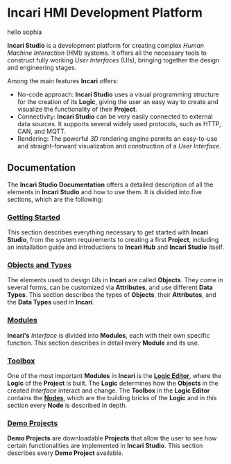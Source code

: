 # Incari HMI Development Platform


hello sophia


**Incari Studio** is a development platform for creating complex *Human Machine Interaction* (HMI) systems. It offers all the necessary tools to construct fully working *User Interfaces* (UIs), bringing together the design and engineering stages.

Among the main features **Incari** offers:

* No-code approach: **Incari Studio** uses a visual programming structure for the creation of its **Logic**, giving the user an easy way to create and visualize the functionality of their **Project**.
* Connectivity: **Incari Studio** can be very easily connected to external data sources. It supports several widely used protocols, such as HTTP, CAN, and MQTT.
* Rendering: The powerful *3D* rendering engine permits an easy-to-use and straight-forward visualization and construction of a *User Interface*.

## Documentation

The **Incari Studio** **Documentation** offers a detailed description of all the elements in **Incari Studio** and how to use them. It is divided into five sections, which are the following:

### [Getting Started](getting-started/overview.md)

This section describes everything necessary to get started with **Incari Studio**, from the system requirements to creating a first **Project**, including an installation guide and introductions to **Incari Hub** and **Incari Studio** itself.

### [Objects and Types](objects-and-types/overview.md)

The elements used to design *UIs* in **Incari** are called **Objects**. They come in several forms, can be customized via **Attributes**, and use different **Data Types**. This section describes the types of **Objects**, their **Attributes**, and the **Data Types** used in **Incari**. 

### [Modules](modules/overview.md)

**Incari's** *Interface* is divided into **Modules**, each with their own specific function. This section describes in detail every **Module** and its use. 

### [Toolbox](toolbox/overview.md)

One of the most important **Modules** in **Incari** is the [**Logic Editor**](modules/logic-editor.md), where the **Logic** of the **Project** is built. The **Logic** determines how the **Objects** in the created *Interface* interact and change. The **Toolbox** in the **Logic Editor** contains the [**Nodes**](modules/logic-editor.md#nodes), which are the building bricks of the **Logic** and in this section every **Node** is described in depth.

### [Demo Projects](demo-projects/overview.md)

**Demo Projects** are downloadable **Projects** that allow the user to see how certain functionalities are implemented in **Incari Studio**. This section describes every **Demo Project** available.


